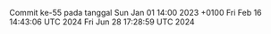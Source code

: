 Commit ke-55 pada tanggal Sun Jan 01 14:00 2023 +0100
Fri Feb 16 14:43:06 UTC 2024
Fri Jun 28 17:28:59 UTC 2024
